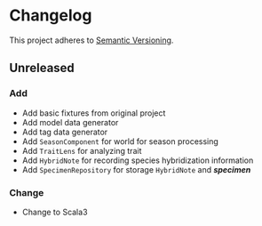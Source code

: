# Changelog

This project adheres to [Semantic Versioning](https://semver.org/spec/v2.0.0.html).

## Unreleased

### Add

- Add basic fixtures from original project
- Add model data generator
- Add tag data generator
- Add `SeasonComponent` for world for season processing
- Add `TraitLens` for analyzing trait
- Add `HybridNote` for recording species hybridization information
- Add `SpecimenRepository` for storage `HybridNote` and **_specimen_**

### Change

- Change to Scala3
